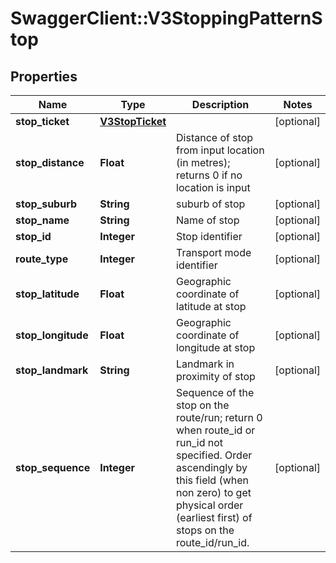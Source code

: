 # SwaggerClient::V3StoppingPatternStop

## Properties
Name | Type | Description | Notes
------------ | ------------- | ------------- | -------------
**stop_ticket** | [**V3StopTicket**](V3StopTicket.md) |  | [optional] 
**stop_distance** | **Float** | Distance of stop from input location (in metres); returns 0 if no location is input | [optional] 
**stop_suburb** | **String** | suburb of stop | [optional] 
**stop_name** | **String** | Name of stop | [optional] 
**stop_id** | **Integer** | Stop identifier | [optional] 
**route_type** | **Integer** | Transport mode identifier | [optional] 
**stop_latitude** | **Float** | Geographic coordinate of latitude at stop | [optional] 
**stop_longitude** | **Float** | Geographic coordinate of longitude at stop | [optional] 
**stop_landmark** | **String** | Landmark in proximity of stop | [optional] 
**stop_sequence** | **Integer** | Sequence of the stop on the route/run; return 0 when route_id or run_id not specified. Order ascendingly by this field (when non zero) to get physical order (earliest first) of stops on the route_id/run_id. | [optional] 

